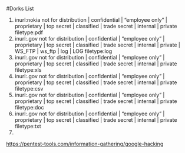 #Dorks List
 1. inurl:nokia not for distribution | confidential | “employee only” | proprietary | top secret | classified | trade secret | internal | private filetype:pdf
 2. inurl:.gov not for distribution | confidential | “employee only” | proprietary | top secret | classified | trade secret | internal | private | WS_FTP | ws_ftp | log | LOG filetype:log
 3. inurl:.gov not for distribution | confidential | “employee only” | proprietary | top secret | classified | trade secret | internal | private filetype:xls
 4. inurl:.gov not for distribution | confidential | “employee only” | proprietary | top secret | classified | trade secret | internal | private filetype:csv
 5. inurl:.gov not for distribution | confidential | “employee only” | proprietary | top secret | classified | trade secret | internal | private filetype:doc
 6. inurl:.gov not for distribution | confidential | “employee only” | proprietary | top secret | classified | trade secret | internal | private filetype:txt
 7. 



https://pentest-tools.com/information-gathering/google-hacking
